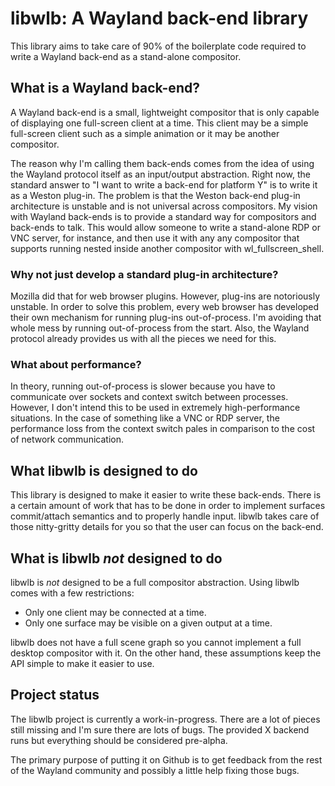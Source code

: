 # libwlb: A Wayland back-end library

This library aims to take care of 90% of the boilerplate code required to
write a Wayland back-end as a stand-alone compositor.

## What is a Wayland back-end?

A Wayland back-end is a small, lightweight compositor that is only capable
of displaying one full-screen client at a time.  This client may be a
simple full-screen client such as a simple animation or it may be another
compositor. 

The reason why I'm calling them back-ends comes from the idea of using the
Wayland protocol itself as an input/output abstraction.  Right now, the
standard answer to "I want to write a back-end for platform Y" is to write
it as a Weston plug-in.  The problem is that the Weston back-end plug-in
architecture is unstable and is not universal across compositors.  My
vision with Wayland back-ends is to provide a standard way for compositors
and back-ends to talk.  This would allow someone to write a stand-alone RDP
or VNC server, for instance, and then use it with any any compositor that
supports running nested inside another compositor with wl_fullscreen_shell.

### Why not just develop a standard plug-in architecture?

Mozilla did that for web browser plugins.  However, plug-ins are
notoriously unstable.  In order to solve this problem, every web browser
has developed their own mechanism for running plug-ins out-of-process.  I'm
avoiding that whole mess by running out-of-process from the start.  Also,
the Wayland protocol already provides us with all the pieces we need for
this.

### What about performance?

In theory, running out-of-process is slower because you have to communicate
over sockets and context switch between processes.  However, I don't intend
this to be used in extremely high-performance situations.  In the case of
something like a VNC or RDP server, the performance loss from the context
switch pales in comparison to the cost of network communication.

## What libwlb is designed to do

This library is designed to make it easier to write these back-ends.  There
is a certain amount of work that has to be done in order to implement
surfaces commit/attach semantics and to properly handle input.  libwlb
takes care of those nitty-gritty details for you so that the user can focus
on the back-end.

## What is libwlb *not* designed to do

libwlb is *not* designed to be a full compositor abstraction.  Using libwlb
comes with a few restrictions:

 * Only one client may be connected at a time.
 * Only one surface may be visible on a given output at a time.

libwlb does not have a full scene graph so you cannot implement a full
desktop compositor with it.  On the other hand, these assumptions keep the
API simple to make it easier to use.

## Project status

The libwlb project is currently a work-in-progress.  There are a lot of
pieces still missing and I'm sure there are lots of bugs.  The provided X
backend runs but everything should be considered pre-alpha.

The primary purpose of putting it on Github is to get feedback from the
rest of the Wayland community and possibly a little help fixing those bugs.

